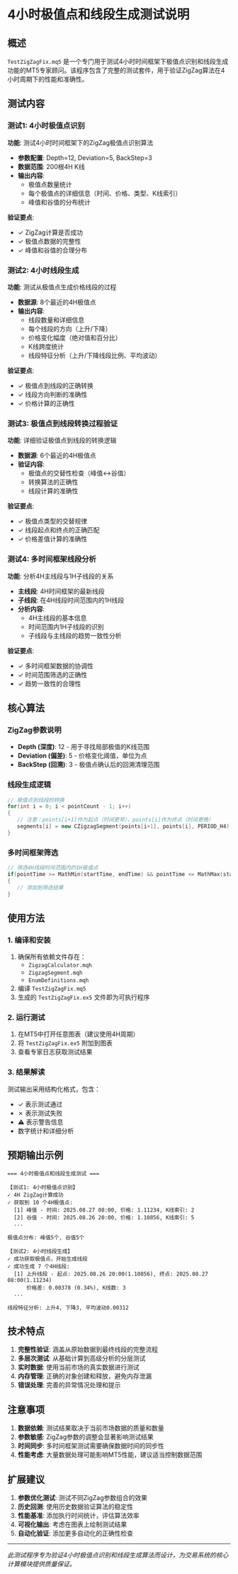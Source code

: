 # 4小时极值点和线段生成测试说明

## 概述
`TestZigZagFix.mq5` 是一个专门用于测试4小时时间框架下极值点识别和线段生成功能的MT5专家顾问。该程序包含了完整的测试套件，用于验证ZigZag算法在4小时周期下的性能和准确性。

## 测试内容

### 测试1: 4小时极值点识别
**功能**: 测试4小时时间框架下的ZigZag极值点识别算法
- **参数配置**: Depth=12, Deviation=5, BackStep=3
- **数据范围**: 200根4H K线
- **输出内容**:
  - 极值点数量统计
  - 每个极值点的详细信息（时间、价格、类型、K线索引）
  - 峰值和谷值的分布统计

**验证要点**:
- ✓ ZigZag计算是否成功
- ✓ 极值点数据的完整性
- ✓ 峰值和谷值的合理分布

### 测试2: 4小时线段生成
**功能**: 测试从极值点生成价格线段的过程
- **数据源**: 8个最近的4H极值点
- **输出内容**:
  - 线段数量和详细信息
  - 每个线段的方向（上升/下降）
  - 价格变化幅度（绝对值和百分比）
  - K线跨度统计
  - 线段特征分析（上升/下降线段比例、平均波动）

**验证要点**:
- ✓ 极值点到线段的正确转换
- ✓ 线段方向判断的准确性
- ✓ 价格计算的正确性

### 测试3: 极值点到线段转换过程验证
**功能**: 详细验证极值点到线段的转换逻辑
- **数据源**: 6个最近的4H极值点
- **验证内容**:
  - 极值点的交替性检查（峰值↔谷值）
  - 转换算法的正确性
  - 线段计算的准确性

**验证要点**:
- ✓ 极值点类型的交替规律
- ✓ 线段起点和终点的正确匹配
- ✓ 价格差值计算的准确性

### 测试4: 多时间框架线段分析
**功能**: 分析4H主线段与1H子线段的关系
- **主线段**: 4H时间框架的最新线段
- **子线段**: 在4H线段时间范围内的1H线段
- **分析内容**:
  - 4H主线段的基本信息
  - 时间范围内1H子线段的识别
  - 子线段与主线段的趋势一致性分析

**验证要点**:
- ✓ 多时间框架数据的协调性
- ✓ 时间范围筛选的正确性
- ✓ 趋势一致性的合理性

## 核心算法

### ZigZag参数说明
- **Depth (深度)**: 12 - 用于寻找局部极值的K线范围
- **Deviation (偏差)**: 5 - 价格变化阈值，单位为点
- **BackStep (回溯)**: 3 - 极值点确认后的回溯清理范围

### 线段生成逻辑
```cpp
// 极值点到线段的转换
for(int i = 0; i < pointCount - 1; i++)
{
   // 注意：points[i+1]作为起点（时间更早），points[i]作为终点（时间更晚）
   segments[i] = new CZigzagSegment(points[i+1], points[i], PERIOD_H4);
}
```

### 多时间框架筛选
```cpp
// 筛选4H线段时间范围内的1H极值点
if(pointTime >= MathMin(startTime, endTime) && pointTime <= MathMax(startTime, endTime))
{
   // 添加到筛选结果
}
```

## 使用方法

### 1. 编译和安装
1. 确保所有依赖文件存在：
   - `ZigzagCalculator.mqh`
   - `ZigzagSegment.mqh`  
   - `EnumDefinitions.mqh`
2. 编译 `TestZigZagFix.mq5`
3. 生成的 `TestZigZagFix.ex5` 文件即为可执行程序

### 2. 运行测试
1. 在MT5中打开任意图表（建议使用4H周期）
2. 将 `TestZigZagFix.ex5` 附加到图表
3. 查看专家日志获取测试结果

### 3. 结果解读
测试输出采用结构化格式，包含：
- ✓ 表示测试通过
- ✗ 表示测试失败
- ⚠ 表示警告信息
- 数字统计和详细分析

## 预期输出示例

```
=== 4小时极值点和线段生成测试 ===

【测试1: 4小时极值点识别】
✓ 4H ZigZag计算成功
✓ 获取到 10 个4H极值点:
  [1] 峰值 - 时间: 2025.08.27 08:00, 价格: 1.11234, K线索引: 2
  [2] 谷值 - 时间: 2025.08.26 20:00, 价格: 1.10856, K线索引: 5
  ...

极值点分布: 峰值5个, 谷值5个

【测试2: 4小时线段生成】
✓ 成功获取极值点，开始生成线段
✓ 成功生成 7 个4H线段:
  [1] 上升线段 - 起点: 2025.08.26 20:00(1.10856), 终点: 2025.08.27 08:00(1.11234)
      价格差: 0.00378 (0.34%), K线数: 3
  ...

线段特征分析: 上升4, 下降3, 平均波动0.00312
```

## 技术特点

1. **完整性验证**: 涵盖从原始数据到最终线段的完整流程
2. **多层次测试**: 从基础计算到高级分析的分层测试
3. **实时数据**: 使用当前市场的真实数据进行测试
4. **内存管理**: 正确的对象创建和释放，避免内存泄漏
5. **错误处理**: 完善的异常情况处理和提示

## 注意事项

1. **数据依赖**: 测试结果取决于当前市场数据的质量和数量
2. **参数敏感**: ZigZag参数的调整会显著影响测试结果
3. **时间同步**: 多时间框架测试需要确保数据时间的同步性
4. **性能考虑**: 大量数据处理可能影响MT5性能，建议适当控制数据范围

## 扩展建议

1. **参数优化测试**: 测试不同ZigZag参数组合的效果
2. **历史回测**: 使用历史数据验证算法的稳定性
3. **性能基准**: 添加执行时间统计，评估算法效率
4. **可视化输出**: 考虑在图表上绘制测试结果
5. **自动化验证**: 添加更多自动化的正确性检查

---

*此测试程序专为验证4小时极值点识别和线段生成算法而设计，为交易系统的核心计算模块提供质量保证。*